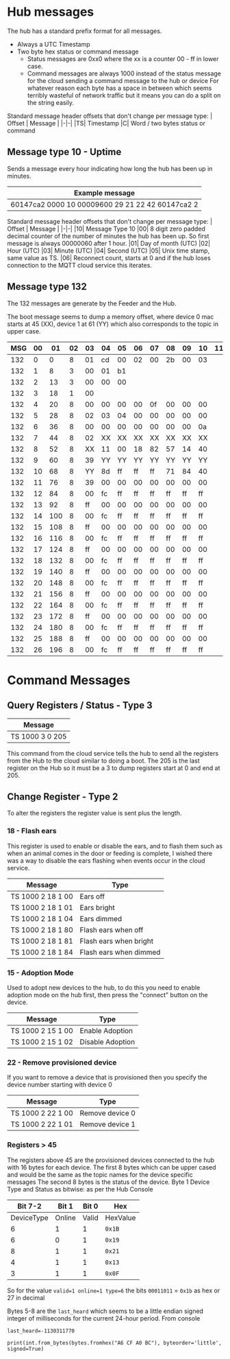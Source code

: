 # Hub messages

The hub has a standard prefix format for all messages.
- Always a UTC Timestamp
- Two byte hex status or command message
	- Status messages are 0xx0 where the xx is a counter 00 - ff in lower case.
	- Command messages are always 1000 instead of the status message for the cloud sending a command message to the hub or device
For whatever reason each byte has a space in between which seems terribly wasteful of network traffic but it means you can do a split on the string easily.

Standard message header offsets that don't change per message type:
| Offset | Message |
|-|-|
|TS| Timestamp
|C| Word / two bytes status or command

## Message type 10 - Uptime

Sends a message every hour indicating how long the hub has been up in minutes.

|Example message|
|--|
|60147ca2 0000 10 00009600 29 21 22 42 60147ca2 2|

Standard message header offsets that don't change per message type:
| Offset | Message |
|-|-|
|10| Message Type 10
|00| 8 digit zero padded decimal counter of the number of minutes the hub has been up. So first message is always 00000060 after 1 hour.
|01| Day of month (UTC)
|02| Hour (UTC)
|03| Minute (UTC)
|04| Second (UTC)
|05| Unix time stamp, same value as TS.
|06| Reconnect count, starts at 0 and if the hub loses connection to the MQTT cloud service this iterates.


## Message type 132
The 132 messages are generate by the Feeder and the Hub.

The boot message seems to dump a memory offset, where device 0 mac starts at 45 (XX), device 1 at 61 (YY) which also corresponds to the topic in upper case.

|MSG|00|01|02|03|04|05|06|07|08|09|10|11|12|
|--|--|--|--|--|--|--|--|--|--|--|--|--|--|
132|0|0|8|01|cd|00|02|00|2b|00|03
132|1|8|3|00|01|b1
132|2|13|3|00|00|00
132|3|18|1|00
132|4|20|8|00|00|00|00|0f|00|00|00
132|5|28|8|02|03|04|00|00|00|00|00
132|6|36|8|00|00|00|00|00|00|00|0a
132|7|44|8|02|XX|XX|XX|XX|XX|XX|XX
132|8|52|8|XX|11|00|18|82|57|14|40
132|9|60|8|39|YY|YY|YY|YY|YY|YY|YY
132|10|68|8|YY|8d|ff|ff|ff|71|84|40
132|11|76|8|39|00|00|00|00|00|00|00
132|12|84|8|00|fc|ff|ff|ff|ff|ff|ff
132|13|92|8|ff|00|00|00|00|00|00|00
132|14|100|8|00|fc|ff|ff|ff|ff|ff|ff
132|15|108|8|ff|00|00|00|00|00|00|00
132|16|116|8|00|fc|ff|ff|ff|ff|ff|ff
132|17|124|8|ff|00|00|00|00|00|00|00
132|18|132|8|00|fc|ff|ff|ff|ff|ff|ff
132|19|140|8|ff|00|00|00|00|00|00|00
132|20|148|8|00|fc|ff|ff|ff|ff|ff|ff
132|21|156|8|ff|00|00|00|00|00|00|00
132|22|164|8|00|fc|ff|ff|ff|ff|ff|ff
132|23|172|8|ff|00|00|00|00|00|00|00
132|24|180|8|00|fc|ff|ff|ff|ff|ff|ff
132|25|188|8|ff|00|00|00|00|00|00|00
132|26|196|8|00|fc|ff|ff|ff|ff|ff|ff

# Command Messages

## Query Registers / Status - Type 3
| Message |
|-|
|TS 1000 3 0 205

This command from the cloud service  tells the hub to send all the registers from the Hub to the cloud similar to doing a boot. The 205 is the last register on the Hub so it must be a 3 to dump registers start at 0 and end at 205.

## Change Register - Type 2

To alter the registers the register value is sent plus the length.

### 18 - Flash ears

This register is used to enable or disable the ears, and to flash them such as when an animal comes in the door or feeding is complete, I wished there was a way to disable the ears flashing when events occur in the cloud service.

| Message | Type
|-|-|
|TS 1000 2 18 1 00|Ears off
|TS 1000 2 18 1 01|Ears bright
|TS 1000 2 18 1 04|Ears dimmed
|TS 1000 2 18 1 80|Flash ears when off
|TS 1000 2 18 1 81|Flash ears when bright
|TS 1000 2 18 1 84|Flash ears when dimmed

### 15 - Adoption Mode

Used to adopt new devices to the hub, to do this you need to enable adoption mode on the hub first, then press the "connect" button on the device.

| Message | Type
|-|-|
|TS 1000 2 15 1 00|Enable Adoption
|TS 1000 2 15 1 02|Disable Adoption

### 22 - Remove provisioned device

If you want to remove a device that is provisioned then you specify the device number starting with device 0

| Message | Type
|-|-|
|TS 1000 2 22 1 00|Remove device 0
|TS 1000 2 22 1 01|Remove device 1

### Registers > 45

The registers above 45 are the provisioned devices connected to the hub with 16 bytes for each device.
The first 8 bytes which can be upper cased and would be the same as the topic names for the device specific messages
The second 8 bytes is the status of the device.
Byte 1 Device Type and Status as bitwise:
as per the Hub Console

| Bit 7-2 | Bit 1 | Bit 0 | Hex |
|-|-|-|-|
|DeviceType|Online|Valid|HexValue|
|6|1|1|`0x1B`|
|6|0|1|`0x19`|
|8|1|1|`0x21`|
|4|1|1|`0x13`|
|3|1|1|`0x0F`|

So for the value `valid=1 online=1 type=6` the bits `00011011` = `0x1b` as hex or 27 in decimal

Bytes 5-8 are the `last_heard` which seems to be a little endian signed integer of milliseconds for the current 24-hour period.
From console

`last_heard=-1130311770`

`print(int.from_bytes(bytes.fromhex("A6 CF A0 BC"), byteorder='little', signed=True)`
